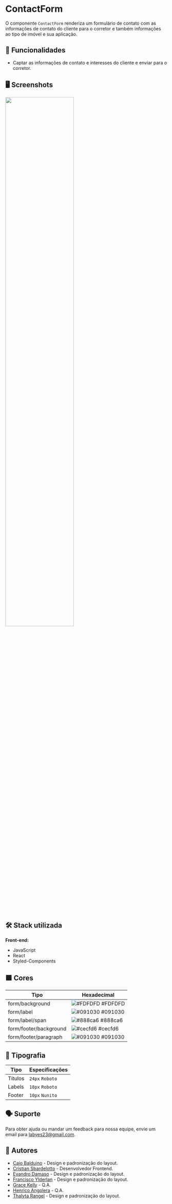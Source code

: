 # ContactForm

O componente `ContactForm` renderiza um formulário de contato com as informações de contato do cliente para o corretor e também informações ao tipo de imóvel e sua aplicação.

## 💪 Funcionalidades

- Captar as informações de contato e interesses do cliente e enviar para o corretor.

## 🖥️ Screenshots

<img src='https://i.ibb.co/nCm7XP2/contact-Form.png' width='65%' />

## 🛠️ Stack utilizada

**Front-end:**

- JavaScript
- React
- Styled-Components

## 🟩 Cores

| Tipo                  | Hexadecimal                                                      |
| --------------------- | ---------------------------------------------------------------- |
| form/background        | ![#FDFDFD](https://via.placeholder.com/10/FDFDFD?text=+) #FDFDFD |
| form/label        | ![#091030](https://via.placeholder.com/10/091030?text=+) #091030 |
| form/label/span        | ![#888ca6](https://via.placeholder.com/10/888ca6?text=+) #888ca6 |
| form/footer/background        | ![#cecfd6](https://via.placeholder.com/10/cecfd6?text=+) #cecfd6 |
| form/footer/paragraph        | ![#091030](https://via.placeholder.com/10/091030?text=+) #091030 |


## 📃 Tipografia

| Tipo            | Especificações  |
| --------------- | --------------- |
| Títulos | `24px` `Roboto` |
| Labels | `18px` `Roboto` |
| Footer | `10px` `Nunito` |

## 🗣️ Suporte

Para obter ajuda ou mandar um feedback para nossa equipe, envie um email para labyes23@gmail.com.

## 👥 Autores

- [Caio Balduino](https://github.com/Caiobaldur) - Design e padronização do layout.
- [Cristian Sbardelotto](https://github.com/cristian-sbardelotto) - Desenvolvedor Frontend.
- [Evandro Damaso](https://github.com/dam450) - Design e padronização do layout.
- [Francisco Ylderlan](https://github.com/FranciscoYlderlan) - Design e padronização do layout.
- [Grace Kelly](https://github.com/gksouza) - Q.A.
- [Henrico Angolera](https://github.com/HenricoAngolera) - Q.A.
- [Thalyta Rangel](https://github.com/ThalytaRangel) - Design e padronização do layout.
